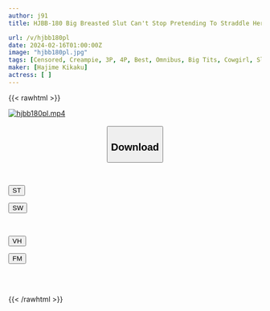 ```yaml
---
author: j91
title: HJBB-180 Big Breasted Slut Can't Stop Pretending To Straddle Her! Best Cowgirl Position With Boobs Shaking Up And Down And Left And Right!

url: /v/hjbb180pl
date: 2024-02-16T01:00:00Z
image: "hjbb180pl.jpg"
tags: [Censored, Creampie, 3P, 4P, Best, Omnibus, Big Tits, Cowgirl, Slut, 4HR+	]
maker: [Hajime Kikaku]
actress: [ ]
---
```



{{< rawhtml >}}

<div class="video" data-videoid="jYZ8j2L0qatzz17">
    <a href="javascript:;">
        <img src="/v/hjbb180pl/hjbb180pl.jpg" width="WIDTH" height="HEIGHT" alt="hjbb180pl.mp4" loading="lazy">
    </a>
</div>

<script type="text/javascript" src="https://j91.asia/asset/on-demand-st.js"></script>

<br>
  <link rel="stylesheet" href="https://j91.asia/asset/bs5.css">
  
  <center>
  <button class="btn btn-primary" type="button" data-bs-toggle="collapse" data-bs-target=".multi-collapse" aria-expanded="false" aria-controls="multiCollapseExample1 multiCollapseExample2"><h2>Download</h2></button></center>
</p>
<div class="row">
  <div class="col">
    <div class="collapse multi-collapse" id="multiCollapseExample1">
      <div class="card card-body">
	      	      <br>
<div class="buttons">  
<p><a href="https://streamtape.to/v/jYZ8j2L0qatzz17" target="_blank"><button class="btn-hover color-3"><i class="fa fa-download"></i> ST</button></a></p>
<p><a href="https://cdnwish.com/dkmnqr3bp9g9" target="_blank"><button class="btn-hover color-2"><i class="fa fa-download"></i> SW</button></a></p></div>
    </div>
  </div>
</div>
  <div class="col">
    <div class="collapse multi-collapse" id="multiCollapseExample2">
      <div class="card card-body">
	      <br>
<div class="buttons">
<p><a href="javascript:;" target="_blank"><button class="btn-hover color-9"><i class="fa fa-download"></i> VH</button></a></p>
<p><a href="javascript:;"><button class="btn-hover color-8"><i class="fa fa-download"></i> FM</button></a></p></div>
<br><br>
      </div>
    </div>
  </div>
</div>

{{< /rawhtml >}}